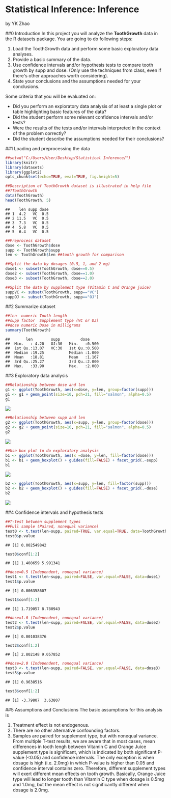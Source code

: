 # Statistical Inference: Inference
by YK Zhao

##0 Introduction
In this project you will analyze the **ToothGrowth** data in the R datasets package. You are going to do following steps:    
1. Load the ToothGrowth data and perform some basic exploratory data analyses.  
2. Provide a basic summary of the data.    
3. Use confidence intervals and/or hypothesis tests to compare tooth growth by supp and dose. (Only use the techniques from class, even if there's other approaches worth considering).  
4. State your conclusions and the assumptions needed for your conclusions.     

Some criteria that you will be evaluated on:  
* Did you perform an exploratory data analysis of at least a single plot or table highlighting basic features of the data?  
* Did the student perform some relevant confidence intervals and/or tests?  
* Were the results of the tests and/or intervals interpreted in the context of the problem correctly?   
* Did the student describe the assumptions needed for their conclusions?  

##1 Loading and preprocessing the data

```r
##setwd("C:/Users/User/Desktop/Statistical Inference/")
library(knitr)
library(datasets)
library(ggplot2)
opts_chunk$set(echo=TRUE, eval=TRUE, fig.height=5)
```


```r
##Description of ToothGrowth dataset is illustrated in help file
##?ToothGrowth
data(ToothGrowth)
head(ToothGrowth, 5)
```

```
##    len supp dose
## 1  4.2   VC  0.5
## 2 11.5   VC  0.5
## 3  7.3   VC  0.5
## 4  5.8   VC  0.5
## 5  6.4   VC  0.5
```

```r
##Preprocess dataset
dose <- ToothGrowth$dose
supp <- ToothGrowth$supp
len <- ToothGrowth$len ##tooth growth for comparison

##Split the data by dosages (0.5, 1, and 2 mg)
dose1 <- subset(ToothGrowth, dose==0.5)
dose2 <- subset(ToothGrowth, dose==1.0)
dose3 <- subset(ToothGrowth, dose==2.0)

##Split the data by supplement type (Vitamin C and Orange juice)
suppVC <- subset(ToothGrowth, supp=="VC")
suppOJ <- subset(ToothGrowth, supp=="OJ")
```

##2 Summarize dataset

```r
##len  numeric Tooth length
##supp factor  Supplement type (VC or OJ)
##dose numeric Dose in milligrams
summary(ToothGrowth)
```

```
##       len        supp         dose      
##  Min.   : 4.20   OJ:30   Min.   :0.500  
##  1st Qu.:13.07   VC:30   1st Qu.:0.500  
##  Median :19.25           Median :1.000  
##  Mean   :18.81           Mean   :1.167  
##  3rd Qu.:25.27           3rd Qu.:2.000  
##  Max.   :33.90           Max.   :2.000
```

##3 Exploratory data analysis

```r
##Relationship between dose and len
g1 <- ggplot(ToothGrowth, aes(x=dose, y=len, group=factor(supp)))
g1 <- g1 + geom_point(size=10, pch=21, fill="salmon", alpha=0.5)
g1
```

![](2_Inference_files/figure-html/exploratory-1.png) 

```r
##Relationship between supp and len
g2 <- ggplot(ToothGrowth, aes(x=supp, y=len, group=factor(dose)))
g2 <- g2 + geom_point(size=10, pch=21, fill="salmon", alpha=0.5)
g2
```

![](2_Inference_files/figure-html/exploratory-2.png) 

```r
##Use box plot to do exploratory analysis
b1 <- ggplot(ToothGrowth, aes(x =dose, y=len, fill=factor(dose))) 
b1 <- b1 + geom_boxplot() + guides(fill=FALSE) + facet_grid(.~supp)
b1
```

![](2_Inference_files/figure-html/exploratory-3.png) 

```r
b2 <- ggplot(ToothGrowth, aes(x=supp, y=len, fill=factor(supp))) 
b2 <- b2 + geom_boxplot() + guides(fill=FALSE) + facet_grid(.~dose)
b2
```

![](2_Inference_files/figure-html/exploratory-4.png) 

##4 Confidence intervals and hypothesis tests

```r
##T-test between supplement types
##Full sample (Paired, nonequal variance)
test0 <- t.test(len~supp, paired=TRUE, var.equal=TRUE, data=ToothGrowth)
test0$p.value
```

```
## [1] 0.002549842
```

```r
test0$conf[1:2]
```

```
## [1] 1.408659 5.991341
```

```r
##dose=0.5 (Independent, nonequal variance)
test1 <- t.test(len~supp, paired=FALSE, var.equal=FALSE, data=dose1)
test1$p.value
```

```
## [1] 0.006358607
```

```r
test1$conf[1:2]
```

```
## [1] 1.719057 8.780943
```

```r
##dose=1.0 (Independent, nonequal variance)
test2 <- t.test(len~supp, paired=FALSE, var.equal=FALSE, data=dose2)
test2$p.value
```

```
## [1] 0.001038376
```

```r
test2$conf[1:2]
```

```
## [1] 2.802148 9.057852
```

```r
##dose=2.0 (Independent, nonequal variance)
test3 <- t.test(len~supp, paired=FALSE, var.equal=FALSE, data=dose3)
test3$p.value
```

```
## [1] 0.9638516
```

```r
test3$conf[1:2]
```

```
## [1] -3.79807  3.63807
```

##5 Assumptions and Conclusions
The basic assumptions for this analysis is  
1. Treatment effect is not endogenous.  
2. There are no other alternative confounding factors.  
3. Samples are paired for supplement type, but with nonequal variance.  
From multiple T-test results, we are aware that in most cases, mean differences in tooth lengh between Vitamin C and Orange Juice supplement type is significant, which is indicated by both significant P-value (<0.05) and confidence intervals. The only exception is when dosage is high (i.e. 2.0mg) in which P-value is higher than 0.05 and confidence interval contains zero. Therefore, different supplement types will exert different mean effects on tooth growth. Basically, Orange Juice type will lead to longer tooth than Vitamin C type when dosage is 0.5mg and 1.0mg, but the mean effect is not significantly different when dosage is 2.0mg.
